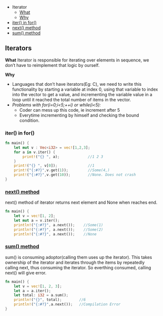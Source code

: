 - Iterator
  - [What](#what)
  - [Why](#why)
- [iter() in for()](#itfor)
- [next() method](#next)
- [sum() method](#sum)


## Iterators
<a name=what></a>
**What**
Iterator is responsible for iterating over elements in sequence, we don’t have to reimplement that logic by ourself.

<a name=why></a>
**Why**
- Languages that don’t have iterators(Eg: C), we need to write this functionality by starting a variable at index 0, using that variable to index into the vector to get a value, and incrementing the variable value in a loop until it reached the total number of items in the vector.
- _Problems with for(i=0;i<5;++i) or while(i<5):_ 
  - Coder can mess up this code, ie increment after 5
  - Everytime incrementing by himself and checking the bound condition.

<a name=itfor></a>
### iter() in for()
```rs
fn main() {
    let mut v : Vec<i32> = vec![1,2,3];
    for a in v.iter() {
        print!("{} ", a);             //1 2 3
    }
    print!("{} ", v[0]);              //1
    print!("{:#?}",v.get(1));         //Some(4,)
    print!("{:#?}",v.get(10));        //None. Does not crash    
}    
```

<a name=next></a>
### [next() method](#next)
next() method of iterator returns next element and None when reaches end.
```rs
fn main() {
    let v = vec![1, 2];
    let mut a = v.iter();
    println!("{:#?}", a.next());    //Some(1)
    println!("{:#?}", a.next());    //Some(2)
    println!("{:#?}", a.next());    //None
```

### [sum() method](#sum)
sum() is consuming adoptor(calling them uses up the iterator). This takes ownership of the iterator and iterates through the items by repeatedly calling next, thus consuming the iterator. So everthing consumed, calling next() will give error.
```rs
fn main() {
    let v = vec![1, 2, 3];
    let a = a.iter();
    let total: i32 = a.sum();
    println!("{}", total);        //6
    println!("{:#?}",a.next());   //Compilation Error
}
```
